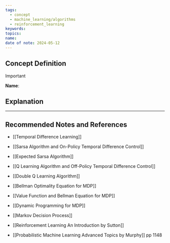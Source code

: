```yaml
---
tags:
  - concept
  - machine_learning/algorithms
  - reinforcement_learning
keywords: 
topics: 
name: 
date of note: 2024-05-12
---
```


## Concept Definition

>[!important]
>**Name**: 



## Explanation





-----------
##  Recommended Notes and References

- [[Temporal Difference Learning]]
- [[Sarsa Algorithm and On-Policy Temporal Difference Control]]
- [[Expected Sarsa Algorithm]]

- [[Q Learning Algorithm and Off-Policy Temporal Difference Control]]
- [[Double Q Learning Algorithm]]


- [[Bellman Optimality Equation for MDP]]
- [[Value Function and Bellman Equation for MDP]]
- [[Dynamic Programming for MDP]]
- [[Markov Decision Process]]


- [[Reinforcement Learning An Introduction by Sutton]]
- [[Probabilistic Machine Learning Advanced Topics by Murphy]] pp 1148
